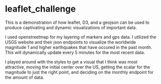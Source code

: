 # leaflet_challenge

This is a demonstration of how leaflet, D3, and a geojson can be used to produce captivating and dynamic visualizations of important data.

I used openstreetmap for my layering of markers and gps data. I utilized the USGS website and their json endpoints to visualize the worldwide magnitude 1 and higher earthquakes that have occured in the past month. This will dynamically update every 5 minutes for the most recent data.

I played around with the styles to get a visual that I think was most attractive, moving the initial center over the US, getting the scalar for the magnitude to just the right point, and deciding on the monthly endpoint for the amount of data.

